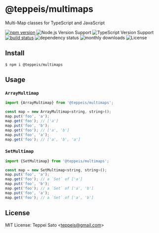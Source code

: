 # @teppeis/multimaps

Multi-Map classes for TypeScript and JavaScript

[![npm version][npm-image]][npm-url]
![Node.js Version Support][node-version]
![TypeScript Version Support][ts-version]
[![build status][ci-image]][ci-url]
![dependency status][deps-count-image]
![monthly downloads][npm-downloads-image]
![License][license]

## Install

```console
$ npm i @teppeis/multimaps
```

## Usage

### `ArrayMultimap`

```js
import {ArrayMultimap} from '@teppeis/multimaps';

const map = new ArrayMultimap<string, string>();
map.put('foo', 'a');
map.get('foo'); // ['a']
map.put('foo', 'b');
map.get('foo'); // ['a', 'b']
map.put('foo', 'a');
map.get('foo'); // ['a', 'b', 'a']
```

### `SetMultimap`

```js
import {SetMultimap} from '@teppeis/multimaps';

const map = new SetMultimap<string, string>();
map.put('foo', 'a');
map.get('foo'); // a `Set` of ['a']
map.put('foo', 'b');
map.get('foo'); // a `Set` of ['a', 'b']
map.put('foo', 'a');
map.get('foo'); // a `Set` of ['a', 'b']
```

## License

MIT License: Teppei Sato &lt;teppeis@gmail.com&gt;

[npm-image]: https://badgen.net/npm/v/@teppeis/multimaps?icon=npm&label=
[npm-url]: https://npmjs.org/package/@teppeis/multimaps
[npm-downloads-image]: https://badgen.net/npm/dm/@teppeis/multimaps
[deps-image]: https://badgen.net/david/dep/teppeis/multimaps.svg
[deps-url]: https://david-dm.org/teppeis/multimaps
[deps-count-image]: https://badgen.net/bundlephobia/dependency-count/@teppeis/multimaps
[node-version]: https://badgen.net/npm/node/next
[ts-version]: https://badgen.net/badge/typescript/%3E=3.8?icon=typescript
[license]: https://img.shields.io/npm/l/@teppeis/multimaps.svg
[ci-image]: https://github.com/teppeis/multimaps/workflows/CI/badge.svg
[ci-url]: https://github.com/teppeis/multimaps/actions?query=workflow%3ACI
